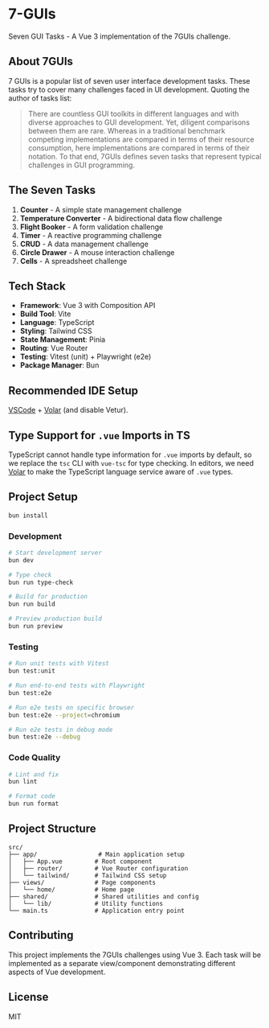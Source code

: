 # 7-GUIs

Seven GUI Tasks - A Vue 3 implementation of the 7GUIs challenge.

## About 7GUIs

7 GUIs is a popular list of seven user interface development tasks. These tasks try to cover many challenges faced in UI development. Quoting the author of tasks list:

> There are countless GUI toolkits in different languages and with diverse approaches to GUI development. Yet, diligent comparisons between them are rare. Whereas in a traditional benchmark competing implementations are compared in terms of their resource consumption, here implementations are compared in terms of their notation. To that end, 7GUIs defines seven tasks that represent typical challenges in GUI programming.

## The Seven Tasks

1. **Counter** - A simple state management challenge
2. **Temperature Converter** - A bidirectional data flow challenge
3. **Flight Booker** - A form validation challenge
4. **Timer** - A reactive programming challenge
5. **CRUD** - A data management challenge
6. **Circle Drawer** - A mouse interaction challenge
7. **Cells** - A spreadsheet challenge

## Tech Stack

- **Framework**: Vue 3 with Composition API
- **Build Tool**: Vite
- **Language**: TypeScript
- **Styling**: Tailwind CSS
- **State Management**: Pinia
- **Routing**: Vue Router
- **Testing**: Vitest (unit) + Playwright (e2e)
- **Package Manager**: Bun

## Recommended IDE Setup

[VSCode](https://code.visualstudio.com/) + [Volar](https://marketplace.visualstudio.com/items?itemName=Vue.volar) (and disable Vetur).

## Type Support for `.vue` Imports in TS

TypeScript cannot handle type information for `.vue` imports by default, so we replace the `tsc` CLI with `vue-tsc` for type checking. In editors, we need [Volar](https://marketplace.visualstudio.com/items?itemName=Vue.volar) to make the TypeScript language service aware of `.vue` types.

## Project Setup

```sh
bun install
```

### Development

```sh
# Start development server
bun dev

# Type check
bun run type-check

# Build for production
bun run build

# Preview production build
bun run preview
```

### Testing

```sh
# Run unit tests with Vitest
bun test:unit

# Run end-to-end tests with Playwright
bun test:e2e

# Run e2e tests on specific browser
bun test:e2e --project=chromium

# Run e2e tests in debug mode
bun test:e2e --debug
```

### Code Quality

```sh
# Lint and fix
bun lint

# Format code
bun run format
```

## Project Structure

```
src/
├── app/                 # Main application setup
│   ├── App.vue         # Root component
│   ├── router/         # Vue Router configuration
│   └── tailwind/       # Tailwind CSS setup
├── views/              # Page components
│   └── home/           # Home page
├── shared/             # Shared utilities and config
│   └── lib/            # Utility functions
└── main.ts             # Application entry point
```

## Contributing

This project implements the 7GUIs challenges using Vue 3. Each task will be implemented as a separate view/component demonstrating different aspects of Vue development.

## License

MIT
